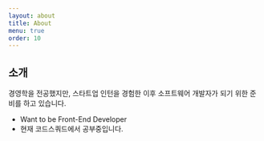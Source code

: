 ```yaml
---
layout: about
title: About
menu: true
order: 10
---
```


## 소개

경영학을 전공했지만, 스타트업 인턴을 경험한 이후 소프트웨어 개발자가 되기 위한 준비를 하고 있습니다.

- Want to be Front-End Developer
- 현재 코드스쿼드에서 공부중입니다.
